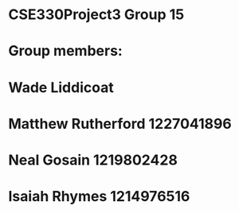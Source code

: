 # CSE330Project3 Group 15
# Group members:
# Wade Liddicoat
# Matthew Rutherford 1227041896
# Neal Gosain 1219802428
# Isaiah Rhymes 1214976516
